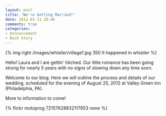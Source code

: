 ```yaml
---
layout: post
title: "We're Getting Married!"
date: 2012-01-11 20:46
comments: true
categories: 
- Announcement
- Back Story
---
```



{% img right /images/whistler/village1.jpg 350 It happened in whistler %}


Hello! Laura and I are gettin' hitched.  Our little romance has been going strong for nearly 5 years with no signs of slowing down any time soon.


Welcome to our blog. Here we will outline the process and details of our wedding, scheduled for the evening of August 25, 2012 at Valley Green Inn (Philadelphia, PA). 

More to information to come!

{% flickr motoprog 72157628832117953 none %}


